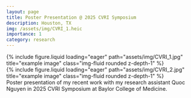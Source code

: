```yaml
---
layout: page
title: Poster Presentation @ 2025 CVRI Symposium
description: Houston, TX
img: /assets/img/CVRI_1.heic
importance: 1
category: research
---
```


<div class="row">
    <div class="col-sm mt-3 mt-md-0">
        {% include figure.liquid loading="eager" path="assets/img/CVRI_1.jpg" title="example image" class="img-fluid rounded z-depth-1" %}
    </div>
</div>
<div class="row">
    <div class="col-sm mt-3 mt-md-0">
        {% include figure.liquid loading="eager" path="assets/img/CVRI_2.jpg" title="example image" class="img-fluid rounded z-depth-1" %}
    </div>
</div>
<div class="caption">
    Poster presentation of my recent work with my research assistant Quoc Nguyen in 2025 CVRI Symposium at Baylor College of Medicine.
    </div>

